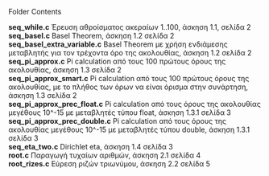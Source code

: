 Folder Contents

<b>seq_while.c</b> Έρευση αθροίσματος ακεραίων 1..100, άσκηση 1.1, σελίδα 2<br>
<b>seq_basel.c</b> Basel Theorem, άσκηση 1.2 σελίδα 2<br>
<b>seq_basel_extra_variable.c</b> Basel Theorem με χρήση ενδιάμεσης μεταβλητής για τον τρέχοντα όρο της ακολουθίας, άσκηση 1.2 σελίδα 2<br>
<b>seq_pi_approx.c</b> Pi calculation από τους 100 πρώτους όρους της ακολουθίας,  άσκηση 1.3 σελίδα 2<br>
<b>seq_pi_approx_smart.c</b> Pi calculation από τους 100 πρώτους όρους της ακολουθίας, με το πλήθος των όρων να είναι όρισμα στην συνάρτηση,  άσκηση 1.3 σελίδα 2<br>
<b>seq_pi_approx_prec_float.c</b> Pi calculation από τους όρους της ακολουθίας μεγέθους 10^-15 με μεταβλητές τύπου float,  άσκηση 1.3.1 σελίδα 3<br>
<b>seq_pi_approx_prec_double.c</b> Pi calculation από τους όρους της ακολουθίας μεγέθους 10^-15 με μεταβλητές τύπου double,  άσκηση 1.3.1 σελίδα 3<br>
<b>seq_eta_two.c</b> Dirichlet eta,  άσκηση 1.4 σελίδα 3<br>
<b>root.c</b> Παραγωγή τυχαίων αριθμών,  άσκηση 2.1 σελίδα 4<br>
<b>root_rizes.c</b> Εύρεση ριζών τριωνύμου,  άσκηση 2.2 σελίδα 5<br>



